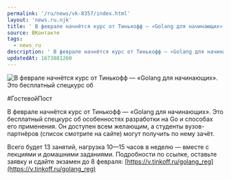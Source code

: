 ```yaml
---
permalink: '/ru/news/vk-8357/index.html'
layout: 'news.ru.njk'
title: ' В феврале начнётся курс от Тинькофф — «Golang для начинающих».'
source: ВКонтакте
tags:
  - news_ru
description: ' В феврале начнётся курс от Тинькофф — «Golang для начинающих».'
updatedAt: 1673881260
---
```

![ В феврале начнётся курс от Тинькофф — «Golang для начинающих». Это бесплатный спецкурс об](https://sun9-76.userapi.com/impg/QwqsFqoGuNLVt_pIWugXsLACO_pgcEihWQt5cQ/vH_WY_bRxrA.jpg?size=864x1080&quality=96&sign=6670c2017e301cb7a390a2afad896ca5&c_uniq_tag=6LzfVfyBw6xsv6znBkFRrfRZQCssLdxgKRYR9GfsX48&type=album)

#ГостевойПост

В феврале начнётся курс от Тинькофф — «Golang для начинающих». Это бесплатный спецкурс об особенностях разработки на Go и способах его применения. Он доступен всем желающим, а студенты вузов-партнёров (список смотрите на сайте) могут получить по нему зачёт.

Всего будет 13 занятий, нагрузка 10—15 часов в неделю — вместе с лекциями и домашними заданиями. Подробности по ссылке, оставьте заявку и сдайте экзамен до 8 февраля: [https://v.tinkoff.ru/golang_reg](https://v.tinkoff.ru/golang_reg)
